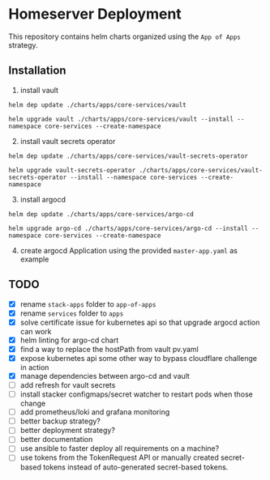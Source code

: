 # Homeserver Deployment
This repository contains helm charts organized using the `App of Apps` strategy.

## Installation

1. install vault 

```
helm dep update ./charts/apps/core-services/vault   

helm upgrade vault ./charts/apps/core-services/vault --install --namespace core-services --create-namespace
```

2. install vault secrets operator
   
```
helm dep update ./charts/apps/core-services/vault-secrets-operator

helm upgrade vault-secrets-operator ./charts/apps/core-services/vault-secrets-operator --install --namespace core-services --create-namespace
```

3. install argocd
   
```
helm dep update ./charts/apps/core-services/argo-cd

helm upgrade argo-cd ./charts/apps/core-services/argo-cd --install --namespace core-services --create-namespace
```

4. create argocd Application using the provided `master-app.yaml` as example 

## TODO
- [x] rename `stack-apps` folder to `app-of-apps`
- [x] rename `services` folder to `apps`
- [x] solve certificate issue for kubernetes api so that upgrade argocd action can work
- [x] helm linting for argo-cd chart
- [x] find a way to replace the hostPath from vault pv.yaml
- [x] expose kubernetes api some other way to bypass cloudflare challenge in action
- [x] manage dependencies between argo-cd and vault
- [ ] add refresh for vault secrets
- [ ] install stacker configmaps/secret watcher to restart pods when those change
- [ ] add prometheus/loki and grafana monitoring
- [ ] better backup strategy?
- [ ] better deployment strategy?
- [ ] better documentation
- [ ] use ansible to faster deploy all requirements on a machine?
- [ ] use tokens from the TokenRequest API or manually created secret-based tokens instead of auto-generated secret-based tokens.